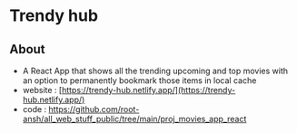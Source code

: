 # Trendy hub

## About

- A React App that shows all the trending upcoming and top movies with an option to permanently bookmark those items in local cache
- website :  [https://trendy-hub.netlify.app/](https://trendy-hub.netlify.app/)
- code : https://github.com/root-ansh/all_web_stuff_public/tree/main/proj_movies_app_react

